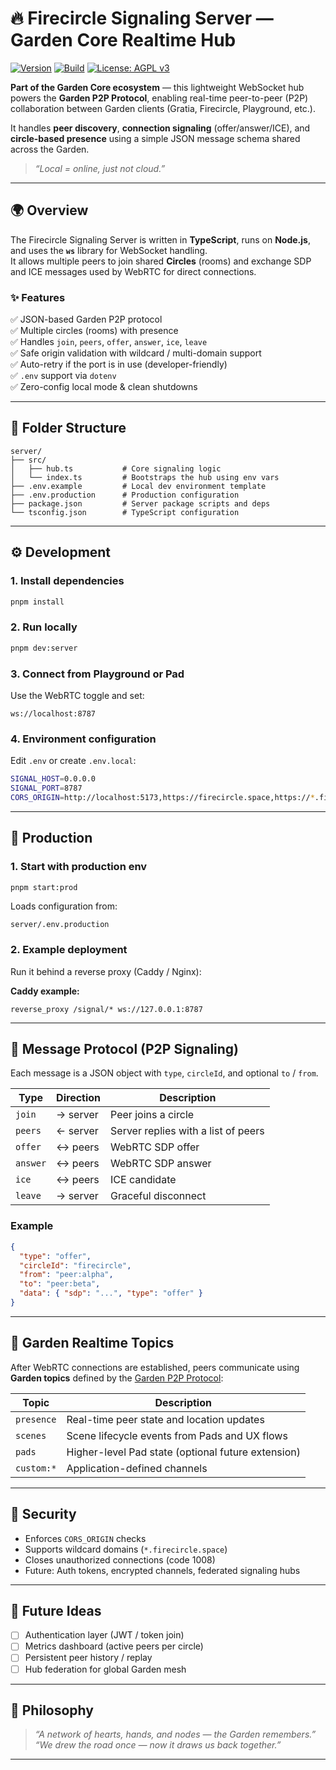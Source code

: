 # 🔥 Firecircle Signaling Server — Garden Core Realtime Hub

[![Version](https://img.shields.io/badge/version-0.1.0-green.svg)](../../CHANGELOG.md)
[![Build](https://github.com/GratiaOS/garden-core/actions/workflows/ci.yml/badge.svg)](https://github.com/GratiaOS/garden-core/actions)
[![License: AGPL v3](<https://img.shields.io/badge/License-Garden--Covenant--(AGPL--3.0--only)-blue.svg>)](../LICENSE)

**Part of the Garden Core ecosystem** — this lightweight WebSocket hub powers the **Garden P2P Protocol**, enabling real-time peer-to-peer (P2P) collaboration between Garden clients (Gratia, Firecircle, Playground, etc.).

It handles **peer discovery**, **connection signaling** (offer/answer/ICE), and **circle-based presence** using a simple JSON message schema shared across the Garden.

> _“Local = online, just not cloud.”_

---

## 🌍 Overview

The Firecircle Signaling Server is written in **TypeScript**, runs on **Node.js**, and uses the **`ws`** library for WebSocket handling.  
It allows multiple peers to join shared **Circles** (rooms) and exchange SDP and ICE messages used by WebRTC for direct connections.

### ✨ Features

✅ JSON-based Garden P2P protocol  
✅ Multiple circles (rooms) with presence  
✅ Handles `join`, `peers`, `offer`, `answer`, `ice`, `leave`  
✅ Safe origin validation with wildcard / multi-domain support  
✅ Auto-retry if the port is in use (developer-friendly)  
✅ `.env` support via `dotenv`  
✅ Zero-config local mode & clean shutdowns

---

## 🧱 Folder Structure

```
server/
├── src/
│   ├── hub.ts           # Core signaling logic
│   └── index.ts         # Bootstraps the hub using env vars
├── .env.example         # Local dev environment template
├── .env.production      # Production configuration
├── package.json         # Server package scripts and deps
└── tsconfig.json        # TypeScript configuration
```

---

## ⚙️ Development

### 1. Install dependencies

```bash
pnpm install
```

### 2. Run locally

```bash
pnpm dev:server
```

### 3. Connect from Playground or Pad

Use the WebRTC toggle and set:

```
ws://localhost:8787
```

### 4. Environment configuration

Edit `.env` or create `.env.local`:

```bash
SIGNAL_HOST=0.0.0.0
SIGNAL_PORT=8787
CORS_ORIGIN=http://localhost:5173,https://firecircle.space,https://*.firecircle.space
```

---

## 🚀 Production

### 1. Start with production env

```bash
pnpm start:prod
```

Loads configuration from:

```
server/.env.production
```

### 2. Example deployment

Run it behind a reverse proxy (Caddy / Nginx):

**Caddy example:**

```
reverse_proxy /signal/* ws://127.0.0.1:8787
```

---

## 💬 Message Protocol (P2P Signaling)

Each message is a JSON object with `type`, `circleId`, and optional `to` / `from`.

| Type     | Direction | Description                         |
| -------- | --------- | ----------------------------------- |
| `join`   | → server  | Peer joins a circle                 |
| `peers`  | ← server  | Server replies with a list of peers |
| `offer`  | ↔ peers   | WebRTC SDP offer                    |
| `answer` | ↔ peers   | WebRTC SDP answer                   |
| `ice`    | ↔ peers   | ICE candidate                       |
| `leave`  | → server  | Graceful disconnect                 |

### Example

```json
{
  "type": "offer",
  "circleId": "firecircle",
  "from": "peer:alpha",
  "to": "peer:beta",
  "data": { "sdp": "...", "type": "offer" }
}
```

---

## 🔄 Garden Realtime Topics

After WebRTC connections are established, peers communicate using **Garden topics** defined by the [Garden P2P Protocol](../docs/protocols/p2p.md):

| Topic      | Description                                        |
| ---------- | -------------------------------------------------- |
| `presence` | Real-time peer state and location updates          |
| `scenes`   | Scene lifecycle events from Pads and UX flows      |
| `pads`     | Higher-level Pad state (optional future extension) |
| `custom:*` | Application-defined channels                       |

---

## 🔐 Security

- Enforces `CORS_ORIGIN` checks
- Supports wildcard domains (`*.firecircle.space`)
- Closes unauthorized connections (code 1008)
- Future: Auth tokens, encrypted channels, federated signaling hubs

---

## 🧠 Future Ideas

- [ ] Authentication layer (JWT / token join)
- [ ] Metrics dashboard (active peers per circle)
- [ ] Persistent peer history / replay
- [ ] Hub federation for global Garden mesh

---

## 🪷 Philosophy

> _“A network of hearts, hands, and nodes — the Garden remembers.”_  
> _“We drew the road once — now it draws us back together.”_

---
